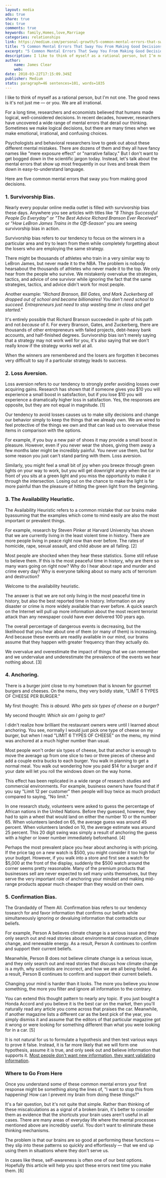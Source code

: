 ```yaml
---
layout: media
ads: true
share: true
toc: true
comments: true
keywords: family,Homes,love,Marriage
categories: relationships
link: https://medium.com/personal-growth/5-common-mental-errors-that-sway-you-from-making-good-decisions-54cf2fc11520
title: "5 Common Mental Errors That Sway You From Making Good Decisions"
excerpt: "5 Common Mental Errors That Sway You From Making Good Decisions"
description: I like to think of myself as a rational person, but I’m not one. The good news is it’s not just me — or you. We are all irrational.
author:
    name: James Clear
    web: 
date: 2018-03-22T17:15:09.349Z
publisher: Medium
stats: paragraph=46 sentences=101, words=1835
---
```

I like to think of myself as a rational person, but I'm not one. The good news is it's not just me — or you. We are all irrational.

For a long time, researchers and economists believed that humans made logical, well-considered decisions. In recent decades, however, researchers have uncovered a wide range of mental errors that derail our thinking. Sometimes we make logical decisions, but there are many times when we make emotional, irrational, and confusing choices.

Psychologists and behavioral researchers love to geek out about these different mental mistakes. There are dozens of them and they all have fancy names like "mere exposure effect" or "narrative fallacy." But I don't want to get bogged down in the scientific jargon today. Instead, let's talk about the mental errors that show up most frequently in our lives and break them down in easy-to-understand language.

Here are five common mental errors that sway you from making good decisions.

### 1. Survivorship Bias.

Nearly every popular online media outlet is filled with survivorship bias these days. Anywhere you see articles with titles like _"8 Things Successful People Do Everyday"_ or _"The Best Advice Richard Branson Ever Received"_ or _"How LeBron James Trains in the Off-Season"_ you are seeing survivorship bias in action.

Survivorship bias refers to our tendency to focus on the winners in a particular area and try to learn from them while completely forgetting about the losers who are employing the same strategy.

There might be thousands of athletes who train in a very similar way to LeBron James, but never made it to the NBA. The problem is nobody hearsabout the thousands of athletes who never made it to the top. We only hear from the people who survive. We mistakenly overvalue the strategies, tactics, and advice of one survivor while ignoring the fact that the same strategies, tactics, and advice didn't work for most people.

Another example: _"Richard Branson, Bill Gates, and Mark Zuckerberg all dropped out of school and became billionaires! You don't need school to succeed. Entrepreneurs just need to stop wasting time in class and get started."_

It's entirely possible that Richard Branson succeeded _in spite_ of his path and not _because_ of it. For every Branson, Gates, and Zuckerberg, there are thousands of other entrepreneurs with failed projects, debt-heavy bank accounts, and half-finished degrees. Survivorship bias isn't merely saying that a strategy may not work well for you, it's also saying that we don't really know if the strategy works well at all.

When the winners are remembered and the losers are forgotten it becomes very difficult to say if a particular strategy leads to success.

### 2. Loss Aversion.

Loss aversion refers to our tendency to strongly prefer avoiding losses over acquiring gains. Research has shown that if someone gives you $10 you will experience a small boost in satisfaction, but if you lose $10 you will experience a dramatically higher loss in satisfaction. Yes, the responses are opposite, but they are not equal in magnitude. [1]

Our tendency to avoid losses causes us to make silly decisions and change our behavior simply to keep the things that we already own. We are wired to feel protective of the things we own and that can lead us to overvalue these items in comparison with the options.

For example, if you buy a new pair of shoes it may provide a small boost in pleasure. However, even if you never wear the shoes, giving them away a few months later might be incredibly painful. You never use them, but for some reason you just can't stand parting with them. Loss aversion.

Similarly, you might feel a small bit of joy when you breeze through green lights on your way to work, but you will get downright angry when the car in front of you sits at a green light and you miss the opportunity to make it through the intersection. Losing out on the chance to make the light is far more painful than the pleasure of hitting the green light from the beginning.

### 3. The Availability Heuristic.

The Availability Heuristic refers to a common mistake that our brains make byassuming that the examples which come to mind easily are also the most important or prevalent things.

For example, research by Steven Pinker at Harvard University has shown that we are currently living in the least violent time in history. There are more people living in peace right now than ever before. The rates of homicide, rape, sexual assault, and child abuse are all falling. [2]

Most people are shocked when they hear these statistics. Some still refuse to believe them. If this is the most peaceful time in history, why are there so many wars going on right now? Why do I hear about rape and murder and crime every day? Why is everyone talking about so many acts of terrorism and destruction?

Welcome to the availability heuristic.

The answer is that we are not only living in the most peaceful time in history, but also the best reported time in history. Information on any disaster or crime is more widely available than ever before. A quick search on the Internet will pull up more information about the most recent terrorist attack than any newspaper could have ever delivered 100 years ago.

The overall percentage of dangerous events is decreasing, but the likelihood that you hear about one of them (or many of them) is increasing. And because these events are readily available in our mind, our brains assume that they happen with greater frequency than they actually do.

We overvalue and overestimate the impact of things that we can remember and we undervalue and underestimate the prevalence of the events we hear nothing about. [3]

### 4. Anchoring.

There is a burger joint close to my hometown that is known for gourmet burgers and cheeses. On the menu, they very boldly state, "LIMIT 6 TYPES OF CHEESE PER BURGER."

My first thought: _This is absurd. Who gets six types of cheese on a burger?_

My second thought: _Which six am I going to get?_

I didn't realize how brilliant the restaurant owners were until I learned about anchoring. You see, normally I would just pick one type of cheese on my burger, but when I read "LIMIT 6 TYPES OF CHEESE" on the menu, my mind was anchored at a much higher number than usual.

Most people won't order six types of cheese, but that anchor is enough to move the average up from one slice to two or three pieces of cheese and add a couple extra bucks to each burger. You walk in planning to get a normal meal. You walk out wondering how you paid $14 for a burger and if your date will let you roll the windows down on the way home.

This effect has been replicated in a wide range of research studies and commercial environments. For example, business owners have found that if you say "Limit 12 per customer" then people will buy twice as much product compared to saying, "No limit."

In one research study, volunteers were asked to guess the percentage of African nations in the United Nations. Before they guessed, however, they had to spin a wheel that would land on either the number 10 or the number 65. When volunteers landed on 65, the average guess was around 45 percent. When volunteers landed on 10, the average estimate was around 25 percent. This 20 digit swing was simply a result of anchoring the guess with a higher or lower number immediately beforehand. [4]

Perhaps the most prevalent place you hear about anchoring is with pricing. If the price tag on a new watch is $500, you might consider it too high for your budget. However, if you walk into a store and first see a watch for $5,000 at the front of the display, suddenly the $500 watch around the corner seems pretty reasonable. Many of the premium products that businesses sell are never expected to sell many units themselves, but they serve the very important role of anchoring your mindset and making mid-range products appear much cheaper than they would on their own.

### 5. Confirmation Bias.

The Grandaddy of Them All. Confirmation bias refers to our tendency tosearch for and favor information that confirms our beliefs while simultaneously ignoring or devaluing information that contradicts our beliefs.

For example, Person A believes climate change is a serious issue and they only search out and read stories about environmental conservation, climate change, and renewable energy. As a result, Person A continues to confirm and support their current beliefs.

Meanwhile, Person B does not believe climate change is a serious issue, and they only search out and read stories that discuss how climate change is a myth, why scientists are incorrect, and how we are all being fooled. As a result, Person B continues to confirm and support their current beliefs.

Changing your mind is harder than it looks. The more you believe you know something, the more you filter and ignore all information to the contrary.

You can extend this thought pattern to nearly any topic. If you just bought a Honda Accord and you believe it is the best car on the market, then you'll naturally read any article you come across that praises the car. Meanwhile, if another magazine lists a different car as the best pick of the year, you simply dismiss it and assume that the editors of that particular magazine got it wrong or were looking for something different than what you were looking for in a car. [5]

It is not natural for us to formulate a hypothesis and then test various ways to prove it false. Instead, it is far more likely that we will form one hypothesis, assume it is true, and only seek out and believe information that supports it. [Most people don't want new information, they want validating information](http://jamesclear.com/shoshin).

### Where to Go From Here

Once you understand some of these common mental errors your first response might be something along the lines of, "I want to stop this from happening! How can I prevent my brain from doing these things?"

It's a fair question, but it's not quite that simple. Rather than thinking of these miscalculations as a signal of a broken brain, it's better to consider them as evidence that the shortcuts your brain uses aren't useful in all cases. There are many areas of everyday life where the mental processes mentioned above are incredibly useful. You don't want to eliminate these thinking mechanisms.

The problem is that our brains are so good at performing these functions — they slip into these patterns so quickly and effortlessly — that we end up using them in situations where they don't serve us.

In cases like these, self-awareness is often one of our best options. Hopefully this article will help you spot these errors next time you make them. [6]
